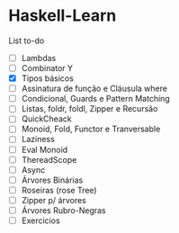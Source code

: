 ﻿# Haskell-Learn
 
 List to-do
 - [ ] Lambdas
 - [ ] Combinator Y
 - [x] Tipos básicos
 - [ ] Assinatura de função e Cláusula where
 - [ ] Condicional, Guards e Pattern Matching
 - [ ] Listas, foldr, foldl, Zipper e Recursão
 - [ ] QuickCheack
 - [ ] Monoid, Fold, Functor e Tranversable
 - [ ] Laziness
 - [ ] Eval Monoid
 - [ ] ThereadScope
 - [ ] Async 
 - [ ] Árvores Binárias
 - [ ] Roseiras (rose Tree)
 - [ ] Zipper p/ árvores
 - [ ] Árvores Rubro-Negras
 - [ ] Exercicios
